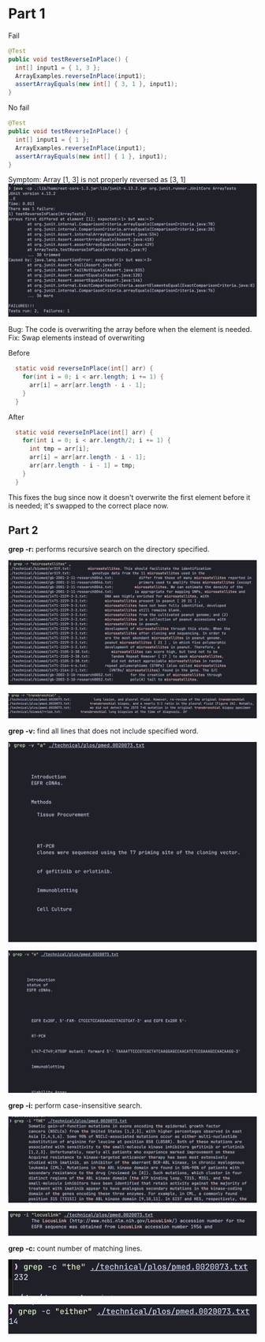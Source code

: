 # Part 1


Fail 
```java
@Test
public void testReverseInPlace() {
  int[] input1 = { 1, 3 };
  ArrayExamples.reverseInPlace(input1);
  assertArrayEquals(new int[] { 3, 1 }, input1);
}
```

No fail
```java
@Test
public void testReverseInPlace() {
  int[] input1 = { 1 };
  ArrayExamples.reverseInPlace(input1);
  assertArrayEquals(new int[] { 1 }, input1);
}
```
Symptom: Array \[1, 3\] is not properly reversed as \[3, 1\]
![fa](./images/test_fail.png)

Bug: The code is overwriting the array before when the element is needed.
Fix: Swap elements instead of overwriting

Before 
```java
  static void reverseInPlace(int[] arr) {
    for(int i = 0; i < arr.length; i += 1) {
      arr[i] = arr[arr.length - i - 1];
    }
  }
```

After
```java
  static void reverseInPlace(int[] arr) {
    for(int i = 0; i < arr.length/2; i += 1) {
      int tmp = arr[i];
      arr[i] = arr[arr.length - i - 1];
      arr[arr.length - i - 1] = tmp;
    }
  }
```

This fixes the bug since now it doesn't overwrite the first element before it is needed; it's swapped to the correct place now.

## Part 2

**grep -r:** performs recursive search on the directory specified.

![fa](./images/grep1.png)

![fa](./images/grep2.png)

**grep -v:** find all lines that does not include specified word.

![fa](./images/grep3.png)

![fa](./images/grep4.png)

**grep -i:** perform case-insensitive search.

![fa](./images/grep5.png)

![fa](./images/grep6.png)

**grep -c:** count number of matching lines.

![fa](./images/grep7.png)

![fa](./images/grep8.png)


